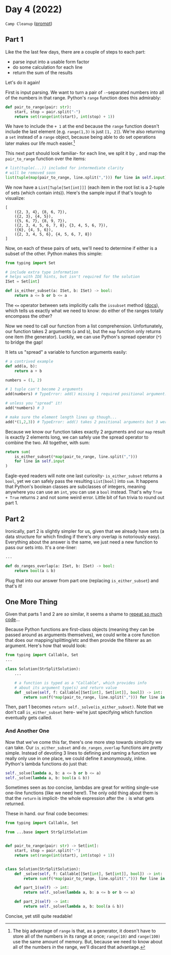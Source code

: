 # Day 4 (2022)

`Camp Cleanup` ([prompt](https://adventofcode.com/2022/day/4))

## Part 1

Like the the last few days, there are a couple of steps to each part:

- parse input into a usable form factor
- do some calculation for each line
- return the sum of the results

Let's do it again!

First is input parsing. We want to turn a pair of `-`-separated numbers into all of the numbers in that range. Python's `range` function does this admirably:

```py
def pair_to_range(pair: str):
    start, stop = pair.split("-")
    return set(range(int(start), int(stop) + 1))
```

We have to include the `+ 1` at the end because the `range` function doesn't include the last element (e.g. `range(1,3)` is just `[1, 2]`). We're also returning a `set` instead of a `range` object, because being able to do set operations later makes our life much easier.[^1]

This next part should look familiar- for each line, we split it by `,` and map the `pair_to_range` function over the items:

```py
# list(tuple(...)) included for intermediate clarity
# will be removed soon
list(tuple(map(pair_to_range, line.split(","))) for line in self.input)
```

We now have a `List[Tuple[Set[int]]]` (each item in the root list is a 2-tuple of sets (which contain ints)). Here's the sample input if that's tough to visualize:

```
[
    ({2, 3, 4}, {8, 6, 7}),
    ({2, 3}, {4, 5}),
    ({5, 6, 7}, {8, 9, 7}),
    ({2, 3, 4, 5, 6, 7, 8}, {3, 4, 5, 6, 7}),
    ({6}, {4, 5, 6}),
    ({2, 3, 4, 5, 6}, {4, 5, 6, 7, 8})
]
```

Now, on each of these pairs of sets, we'll need to determine if either is a subset of the other. Python makes this simple:

```py
from typing import Set

# include extra type information
# helps with IDE hints, but isn't required for the solution
ISet = Set[int]

def is_either_subset(a: ISet, b: ISet) -> bool:
    return a <= b or b <= a
```

The `<=` operator between sets implicitly calls the `issubset` method ([docs](https://docs.python.org/3.11/library/stdtypes.html#frozenset.issubset)), which tells us exactly what we need to know: do either of the ranges totally encompass the other?

Now we need to call our function from a list comprehension. Unfortunately, our function takes 2 arguments (`a` and `b`), but the `map` function only returns one item (the generator). Luckily, we can use Python's spread operator (`*`) to bridge the gap!

It lets us "spread" a variable to function arguments easily:

```py
# a contrived example
def add(a, b):
    return a + b

numbers = (1, 2)

# 1 tuple can't become 2 arguments
add(numbers) # TypeError: add() missing 1 required positional argument: 'b'

# unless you "spread" it!
add(*numbers) # 3

# make sure the element length lines up though...
add(*(1,2,3)) # TypeError: add() takes 2 positional arguments but 3 were given
```

Because we know our function takes exactly 2 arguments and our `map` result is exactly 2 elements long, we can safely use the spread operator to combine the two. All together, with sum:

```py
return sum(
    is_either_subset(*map(pair_to_range, line.split(",")))
    for line in self.input
)
```

Eagle-eyed readers will note one last curiosity- `is_either_subset` returns a `bool`, yet we can safely pass the resulting `List[bool]` into `sum`. It happens that Python's boolean classes are subclasses of integers, meaning anywhere you can use an `int`, you can use a `bool` instead. That's why `True + True` returns `2` and not some weird error. Little bit of fun trivia to round out part 1.

## Part 2

Ironically, part 2 is slightly simpler for us, given that we already have sets (a data structure for which finding if there's _any_ overlap is notoriously easy). Everything about the answer is the same, we just need a new function to pass our sets into. It's a one-liner:

```py
...

def do_ranges_overlap(a: ISet, b: ISet) -> bool:
    return bool(a & b)
```

Plug that into our answer from part one (replacing `is_either_subset`) and that's it!

## One More Thing

Given that parts 1 and 2 are _so_ similar, it seems a shame to [repeat so much code](https://en.wikipedia.org/wiki/Don%27t_repeat_yourself)...

Because Python functions are first-class objects (meaning they can be passed around as arguments themselves), we could write a core function that does our mapping/splitting/etc and then provide the filterer as an argument. Here's how that would look:

```py
from typing import Callable, Set
...

class Solution(StrSplitSolution):
    ...

    # a function is typed as a "Callable", which provides info
    # about its argument type(s) and return value
    def _solve(self, f: Callable[[Set[int], Set[int]], bool]) -> int:
        return sum(f(*map(pair_to_range, line.split(","))) for line in self.input)
```

Then, part 1 becomes `return self._solve(is_either_subset)`. Note that we don't call `is_either_subset` here- we're just specifying which function eventually gets called.

### And Another One

Now that we've come this far, there's one more step towards simplicity we can take. Our `is_either_subset` and `do_ranges_overlap` functions are _pretty_ simple. Instead of devoting 3 lines to defining and naming a function we really only use in one place, we could define it anonymously, inline. Python's lambda functions do just that:

```py
self._solve(lambda a, b: a <= b or b <= a)
self._solve(lambda a, b: bool(a & b))
```

Sometimes seen as _too_ concise, lambdas are great for writing single-use one-line functions (like we need here!). The only odd thing about them is that the `return` is implicit- the whole expression after the `:` is what gets returned.

These in hand. our final code becomes:

```py
from typing import Callable, Set

from ...base import StrSplitSolution


def pair_to_range(pair: str) -> Set[int]:
    start, stop = pair.split("-")
    return set(range(int(start), int(stop) + 1))


class Solution(StrSplitSolution):
    def _solve(self, f: Callable[[Set[int], Set[int]], bool]) -> int:
        return sum(f(*map(pair_to_range, line.split(","))) for line in self.input)

    def part_1(self) -> int:
        return self._solve(lambda a, b: a <= b or b <= a)

    def part_2(self) -> int:
        return self._solve(lambda a, b: bool(a & b))
```

Concise, yet still quite readable!

[^1]: The big advantage of `range` is that, as a generator, it doesn't have to store all of the numbers in its range at once; `range(10)` and `range(100)` use the same amount of memory. But, because we need to know about all of the numbers _in_ the range, we'll discard that advantage.
